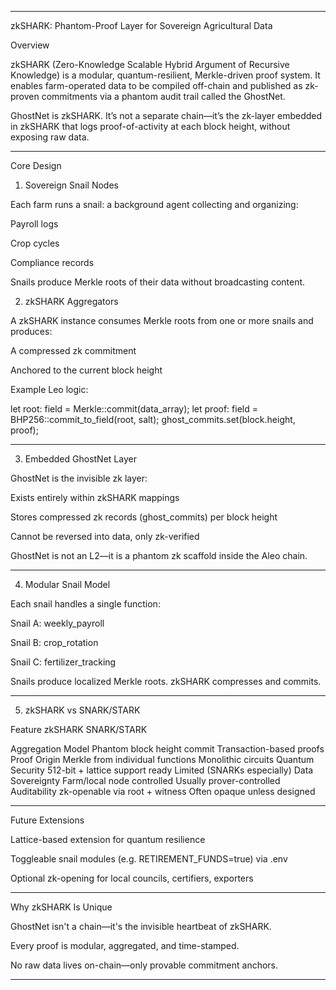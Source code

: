 

---

zkSHARK: Phantom-Proof Layer for Sovereign Agricultural Data

Overview

zkSHARK (Zero-Knowledge Scalable Hybrid Argument of Recursive Knowledge) is a modular, quantum-resilient, Merkle-driven proof system. It enables farm-operated data to be compiled off-chain and published as zk-proven commitments via a phantom audit trail called the GhostNet.

GhostNet is zkSHARK. It’s not a separate chain—it’s the zk-layer embedded in zkSHARK that logs proof-of-activity at each block height, without exposing raw data.


---

Core Design

1. Sovereign Snail Nodes

Each farm runs a snail: a background agent collecting and organizing:

Payroll logs

Crop cycles

Compliance records


Snails produce Merkle roots of their data without broadcasting content.

2. zkSHARK Aggregators

A zkSHARK instance consumes Merkle roots from one or more snails and produces:

A compressed zk commitment

Anchored to the current block height


Example Leo logic:

let root: field = Merkle::commit(data_array);
let proof: field = BHP256::commit_to_field(root, salt);
ghost_commits.set(block.height, proof);


---

3. Embedded GhostNet Layer

GhostNet is the invisible zk layer:

Exists entirely within zkSHARK mappings

Stores compressed zk records (ghost_commits) per block height

Cannot be reversed into data, only zk-verified


GhostNet is not an L2—it is a phantom zk scaffold inside the Aleo chain.


---

4. Modular Snail Model

Each snail handles a single function:

Snail A: weekly_payroll

Snail B: crop_rotation

Snail C: fertilizer_tracking


Snails produce localized Merkle roots. zkSHARK compresses and commits.


---

5. zkSHARK vs SNARK/STARK

Feature	zkSHARK	SNARK/STARK

Aggregation Model	Phantom block height commit	Transaction-based proofs
Proof Origin	Merkle from individual functions	Monolithic circuits
Quantum Security	512-bit + lattice support ready	Limited (SNARKs especially)
Data Sovereignty	Farm/local node controlled	Usually prover-controlled
Auditability	zk-openable via root + witness	Often opaque unless designed



---

Future Extensions

Lattice-based extension for quantum resilience

Toggleable snail modules (e.g. RETIREMENT_FUNDS=true) via .env

Optional zk-opening for local councils, certifiers, exporters



---

Why zkSHARK Is Unique

GhostNet isn't a chain—it's the invisible heartbeat of zkSHARK.

Every proof is modular, aggregated, and time-stamped.

No raw data lives on-chain—only provable commitment anchors.



---
